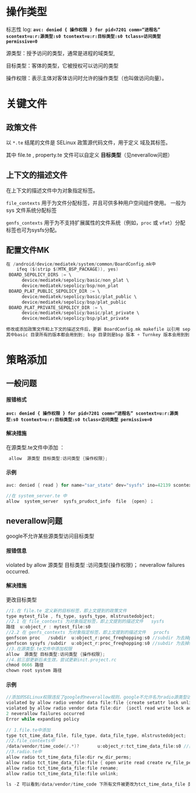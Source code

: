 # 操作类型

标志性 log: **`avc: denied { 操作权限 } for pid=7201 comm=“进程名” scontext=u:r:源类型:s0 tcontext=u:r:目标类型:s0 tclass=访问类型 permissive=0`**

源类型：授予访问的类型，通常是进程的域类型,

目标类型：客体的类型，它被授权可以访问的类型

操作权限：表示主体对客体访问时允许的操作类型（也叫做访问向量）。

 

# 关键文件

## 政策文件

以 `*.te` 结尾的文件是 SELinux 政策源代码文件，用于定义  域及其标签。

其中 file.te , property.te 文件可以自定义 **目标类型**（见neverallow问题）



## 上下文的描述文件

在上下文的描述文件中为对象指定标签。

`file_contexts`   用于为文件分配标签，并且可供多种用户空间组件使用。   一般为 sys 文件系统分配标签

`genfs_contexts` 用于为不支持扩展属性的文件系统（例如，`proc` 或 `vfat`）分配标签也可为sysfs分配。



## 配置文件MK

```c
在 /android/device/mediatek/system/common/BoardConfig.mk中
    ifeq ($(strip $(MTK_BSP_PACKAGE)), yes)
 BOARD_SEPOLICY_DIRS := \
      device/mediatek/sepolicy/basic/non_plat \
      device/mediatek/sepolicy/bsp/non_plat
 BOARD_PLAT_PUBLIC_SEPOLICY_DIR := \
      device/mediatek/sepolicy/basic/plat_public \
      device/mediatek/sepolicy/bsp/plat_public
 BOARD_PLAT_PRIVATE_SEPOLICY_DIR := \
      device/mediatek/sepolicy/basic/plat_private \
      device/mediatek/sepolicy/bsp/plat_private
     
修改或添加政策文件和上下文的描述文件后，更新 BoardConfig.mk makefile 以引用 sepolicy 子目录和每个新的政策文件。注意的是里面有basic, bsp目录.
其中basic 目录所有的版本都会用到到; bsp 目录则是bsp 版本 + Turnkey 版本会用到到;
```



# 策略添加

## 一般问题

#### 报错格式

**`avc: denied { 操作权限 } for pid=7201 comm=“进程名” scontext=u:r:源类型:s0 tcontext=u:r:目标类型:s0 tclass=访问类型 permissive=0`**

#### 解决措施

在源类型.te文件中添加 ：

```c
 allow  源类型 目标类型:访问类型 {操作权限};
```

#### 示例

```c
avc: denied { read } for name="sar_state" dev="sysfs" ino=42139 scontext=u:r:system_server:s0 tcontext=u:object_r:sysfs_prudoct_info:s0 tclass=file permissive=0 
```

```c
//在 system_server.te 中
allow  system_server  sysfs_prudoct_info  file  {open} ；
```



## neverallow问题

 google不允许某些源类型访问目标类型

#### 报错信息

violated  by allow 源类型 目标类型 :访问类型{操作权限}；  neverallow  failures occurred.

#### 解决措施

更改目标类型      

```c
//1.在 file.te 定义新的目标标签，即上文提到的政策文件
type mytest_file , fs_type, sysfs_type, mlstrustedobject;
//2.1 在 file_contexts 为对象指定标签，即上文提到的描述文件   sysfs
路径  u:object_r : mytest_file:s0
//2.2 在 genfs_contexts 为对象指定标签，即上文提到的描述文件   procfs 
genfscon proc   /subdir  u:object_r:proc_freqhopping:s0 //subdir 为去掉proc的节点路径
genfscon sysyfs /subdir  u:object_r:proc_freqhopping:s0 //subdir 为去掉sysfs的节点路径    
//3.在源类型.te文件中添加权限
allow  源类型 目标类型:访问类型 {操作权限};
//4.前三部更新后未生效，尝试更新init.project.rc
chmod 0666 路径
chown root system 路径
```

#### 示例

```c
//添加的SELinux权限违反了google的neverallow规则，google不允许名为radio源类型访问标签名为vendor_data_file的目标类型
violated by allow radio vendor data file:file {create setattr lock unlink rename open}
violated by allow radio vendor data file:dir  {ioctl read write lock add_name open}
2 neverallow failures occurred
Error while expanding policy
    
// 1.file.te中添加
type tct_time_data_file, file_type, data_file_type, mlstrustedobject;
//2.file_contexts中
/data/vendor/time_code(/.*)?       u:object_r:tct_time_data_file:s0 //操作目录中所有文件  
//3.radio.te中
allow radio tct_time_data_file:dir rw_dir_perms;
allow radio tct_time_data_file:file { open write read create rw_file_perms setattr};
allow radio tct_time_data_file:file rename;
allow radio tct_time_data_file:file unlink;

ls -Z 可以看到/data/vendor/time_code 下所有文件被更改为tct_time_data_file 类型
```















